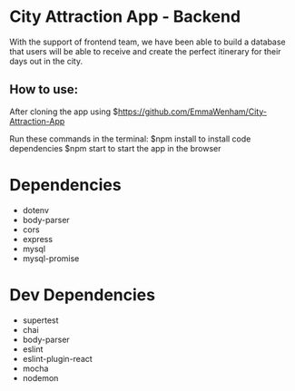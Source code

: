 # City Attraction App - Backend

With the support of frontend team, we have been able to build a database that users will be able to receive and create the perfect itinerary for their days out in the city.

## How to use:

After cloning the app using $https://github.com/EmmaWenham/City-Attraction-App

Run these commands in the terminal:
$npm install to install code dependencies
$npm start to start the app in the browser

# Dependencies

- dotenv
- body-parser
- cors
- express
- mysql
- mysql-promise

# Dev Dependencies

- supertest
- chai
- body-parser
- eslint
- eslint-plugin-react
- mocha
- nodemon

